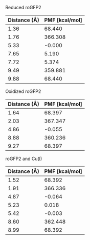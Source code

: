 Reduced roGFP2

| Distance (Å) | PMF [kcal/mol] |
|-----------|-----------|
| 1.36 | 68.440 |
| 1.76 | 366.308 |
| 5.33 | -0.000 |
| 7.65 | 5.190 |
| 7.72 | 5.374 |
| 9.49 | 359.881 |
| 9.88 | 68.440 |

Oxidized roGFP2

| Distance (Å) | PMF [kcal/mol] |
|-----------|-----------|
| 1.64 | 68.397 |
| 2.03 | 367.347 |
| 4.86 | -0.055 |
| 8.88 | 360.236 |
| 9.27 | 68.397 |

roGFP2 and Cu(I)

| Distance (Å) | PMF [kcal/mol] |
|-----------|-----------|
| 1.52 | 68.392 |
| 1.91 | 366.336 |
| 4.87 | -0.064 |
| 5.23 | 0.018 |
| 5.42 | -0.003 |
| 8.60 | 362.448 |
| 8.99 | 68.392 |
